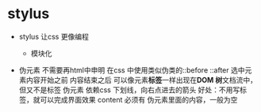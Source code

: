 # stylus

- stylus 让css 更像编程
  - 模块化

- 伪元素
  不需要再html中申明
  在css 中使用类似伪类的::before
  ::after
  选中元素内容开始之前
  内容结束之后
  可以像元素**标签**一样出现在**DOM 树**文档流中，但又不是标签
  伪元素 依赖css
  下划线，向右点进去的箭头
  好处：不用写标签，就可以完成界面效果
  content 必须有 伪元素里面的内容，一般为空